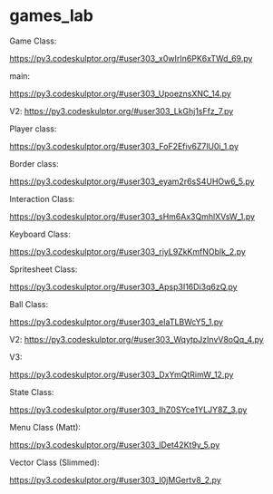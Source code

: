 # games_lab

Game Class:

https://py3.codeskulptor.org/#user303_x0wIrIn6PK6xTWd_69.py

main:

https://py3.codeskulptor.org/#user303_UpoeznsXNC_14.py

V2:
https://py3.codeskulptor.org/#user303_LkGhj1sFfz_7.py

Player class:

https://py3.codeskulptor.org/#user303_FoF2Efiv6Z7lU0i_1.py

Border class:

https://py3.codeskulptor.org/#user303_eyam2r6sS4UHOw6_5.py

Interaction Class:

https://py3.codeskulptor.org/#user303_sHm6Ax3QmhlXVsW_1.py

Keyboard Class:

https://py3.codeskulptor.org/#user303_riyL9ZkKmfNOblk_2.py

Spritesheet Class:

https://py3.codeskulptor.org/#user303_Apsp3I16Di3q6zQ.py

Ball Class:

https://py3.codeskulptor.org/#user303_eIaTLBWcY5_1.py

V2:
https://py3.codeskulptor.org/#user303_WqytpJzInvV8oQq_4.py

V3:

https://py3.codeskulptor.org/#user303_DxYmQtRimW_12.py

State Class:

https://py3.codeskulptor.org/#user303_IhZ0SYce1YLJY8Z_3.py

Menu Class (Matt):

https://py3.codeskulptor.org/#user303_lDet42Kt9y_5.py

Vector Class (Slimmed):

https://py3.codeskulptor.org/#user303_I0jMGertv8_2.py


